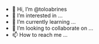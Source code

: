 - 👋 Hi, I’m @toloabrines
- 👀 I’m interested in ...
- 🌱 I’m currently learning ...
- 💞️ I’m looking to collaborate on ...
- 📫 How to reach me ...

<!---
toloabrines/toloabrines is a ✨ special ✨ repository because its `README.md` (this file) appears on your GitHub profile.
You can click the Preview link to take a look at your changes.
--->
